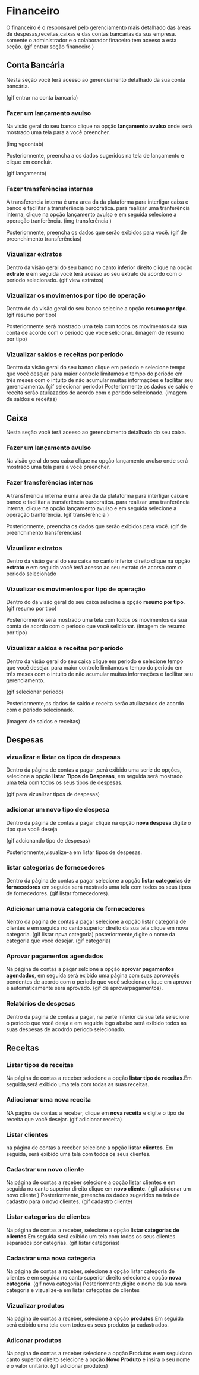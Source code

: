 # Financeiro 
O financeiro é o responsavel pelo gerenciamento mais detalhado das 
áreas de despesas,receitas,caixas e das contas bancarias da sua empresa. somente o administrador e o colaborador finaceiro tem aceeso a esta seção.
(gif entrar seção financeiro )
## Conta Bancária
Nesta seção você terá aceeso ao gerenciamento detalhado da sua conta bancária.

(gif entrar na conta bancaria)
### Fazer um lançamento avulso
Na visão geral do seu banco clique na opção **lançamento avulso** onde será mostrado uma tela para a você preencher.

(img vgcontab)

Posteriormente, preencha a os dados sugeridos na tela de lançamento e clique em concluir.

(gif lançamento) 
### Fazer transferências internas
A transferencia interna é uma area da da plataforma para interligar caixa e banco e facilitar a transferência burocratica. para realizar uma tranferência interna, clique na opção lançamento avulso e em seguida selecione a operação tranferência.
 (img transferência )
 
Posteriormente, preencha os dados que serão exibidos para você.
 (gif de preenchimento transferências)

### Vizualizar extratos
Dentro da visão geral do seu banco no canto inferior direito clique na opção **extrato** 
e em seguida você terá acesso ao seu extrato de acordo com o periodo selecionado.
(gif view estratos)

### Vizualizar os movimentos por tipo de operação
Dentro do da visão geral do seu banco selecine a opção **resumo por tipo**.
(gif resumo por tipo)

Posteriormente será mostrado uma tela com todos os movimentos da sua conta de acordo
com o periodo que você selicionar.
(imagem de resumo por tipo)

### Vizualizar saldos e receitas por período
Dentro da visão geral do seu banco clique em periodo e selecione tempo que você desejar.
para maior controle limitamos o tempo do periodo em três meses com o intuito de não acumular muitas informações e facilitar seu gerenciamento.
(gif selecionar periodo)
Posteriormente,os dados de saldo e receita serão atuliazados de acordo com o periodo selecionado.
(imagem de saldos e receitas)
## Caixa
Nesta seção você terá aceeso ao gerenciamento detalhado do seu caixa.
### Fazer um lançamento avulso
Na visão geral do seu caixa clique na opção lançamento avulso onde será mostrado uma tela para a você preencher.  
### Fazer transferências internas
A transferencia interna é uma area da da plataforma para interligar caixa e banco e facilitar a transferência burocratica. para realizar uma tranferência interna, clique na opção lançamento avulso e em seguida selecione a operação tranferência.
 (gif transferência )
 
Posteriormente, preencha os dados que serão exibidos para você.
 (gif de preenchimento transferências)

### Vizualizar extratos
Dentro da visão geral do seu caixa no canto inferior direito clique na opção **extrato** 
e em seguida você terá acesso ao seu extrato de acorso com o periodo selecionado
### Vizualizar os movimentos por tipo de operação
Dentro do da visão geral do seu caixa selecine a opção **resumo por tipo**.
(gif resumo por tipo)

Posteriormente será mostrado uma tela com todos os movimentos da sua comta de acordo
com o periodo que você selicionar.
(imagem de resumo por tipo)

### Vizualizar saldos e receitas por período
Dentro da visão geral do seu caixa clique em periodo e selecione tempo que você desejar.
para maior controle limitamos o tempo do periodo em três meses com o intuito de não acumular muitas informações e facilitar seu gerenciamento.

(gif selecionar periodo)

Posteriormente,os dados de saldo e receita serão atuliazados de acordo com o periodo selecionado.

(imagem de saldos e receitas)
## Despesas

### vizualizar e listar os tipos de despesas
Dentro da página de contas a pagar ,será exibido uma serie de opções, selecione a opção **listar Tipos de Despesas**, em seguida será mostrado uma tela com todos os seus tipos de despesas.

(gif para vizualizar tipos de despesas)
### adicionar um novo tipo de despesa
 Dentro da página de contas a pagar clique na opçâo **nova despesa** digite o tipo que você deseja 

 (gif adcionando tipo de despesas) 

Posteriormente,visualize-a em listar tipos de despesas.

### listar categorias de fornecedores
 Dentro da página de contas a pagar selecione a opção **listar categorias de fornecedores**  em seguida será mostrado uma tela com todos os seus tipos de fornecedores.
 (gif listar fornecedores).

### Adicionar uma nova categoria de fornecedores
 Nentro da pagina de contas a pagar selecione a opção listar categoria de clientes e em seguida no canto superior direito da sua tela clique em nova categoria.
(gif listar npva categoria)
posteriormente,digite o nome da categoria que você desejar.
(gif categoria)
### Aprovar pagamentos agendados
Na página de contas a pagar selcione a opção **aprovar pagamentos agendados**, em seguida será exibido uma página com suas aprovaçẽs pendentes de acordo com o periodo que você selecionar,clique em aprovar e automaticamente será aprovado.
(gif de aprovarpagamentos).  

<!-- ### adicionar despesas remotas -->

### Relatórios de despesas
Dentro da pagina de contas a pagar, na parte inferior da sua tela selecione o periodo 
que você desja e em seguida logo abaixo será exibido todos as suas despesas de acodrdo periodo selecionado.

## Receitas 
### Listar tipos de receitas
Na página de contas a receber selecione a opção **listar tipo de receitas**.Em seguida,será exibido uma tela com todas as suas receitas.
### Adiocionar uma nova receita
NA página de contas a receber, clique em **nova receita** e digite o tipo de receita que você desejar.
(gif adicionar receita)
### Listar clientes
na página de contas a receber selecione a opção **listar clientes**. Em seguida, será exibido uma tela com todos os seus clientes.
### Cadastrar um novo cliente
Na página de contas a receber selecione a opção listar clientes e em seguida no canto superior direito
clique em **novo cliente**.
( gif adicionar um novo cliente ) 
Posteriormente, preencha os dados sugeridos na tela de cadastro para o novo clientes.
(gif cadastro cliente)
### Listar categorias de clientes
Na página de contas a receber, selecione a opção **listar categorias de clientes**.Em seguida será exibido um tela com todos os seus clientes separados por categrias.
(gif listar categorias)
### Cadastrar uma nova categoria
Na página de contas a receber, selecione a opção listar categoria de clientes e em seguida no canto superior direito selecione a opção **nova categoria**.
(gif nova categoria)
Posteriormente,digite o nome da sua nova categoria e vizualize-a em listar categotias de clientes
### Vizualizar produtos
Na página de contas a receber, selecione a opção **produtos**.Em seguida será exibido uma tela com todos os seus produtos ja cadastrados. 

### Adiconar produtos 
Na pagina de contas a receber selecione a opção Produtos e em seguidano canto superior direito selecione a opção **Novo Produto**
e insira o seu nome e o valor unitário.
(gif adicionar produtos)